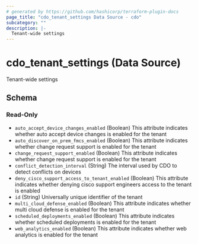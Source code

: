 ```yaml
---
# generated by https://github.com/hashicorp/terraform-plugin-docs
page_title: "cdo_tenant_settings Data Source - cdo"
subcategory: ""
description: |-
  Tenant-wide settings
---
```


# cdo_tenant_settings (Data Source)

Tenant-wide settings



<!-- schema generated by tfplugindocs -->
## Schema

### Read-Only

- `auto_accept_device_changes_enabled` (Boolean) This attribute indicates whether auto accept device changes is enabled for the tenant
- `auto_discover_on_prem_fmcs_enabled` (Boolean) This attribute indicates whether change request support is enabled for the tenant
- `change_request_support_enabled` (Boolean) This attribute indicates whether change request support is enabled for the tenant
- `conflict_detection_interval` (String) The interval used by CDO to detect conflicts on devices
- `deny_cisco_support_access_to_tenant_enabled` (Boolean) This attribute indicates whether denying cisco support engineers access to the tenant is enabled
- `id` (String) Universally unique identifier of the tenant
- `multi_cloud_defense_enabled` (Boolean) This attribute indicates whether multi cloud defense is enabled for the tenant
- `scheduled_deployments_enabled` (Boolean) This attribute indicates whether scheduled deployments is enabled for the tenant
- `web_analytics_enabled` (Boolean) This attribute indicates whether web analytics is enabled for the tenant
